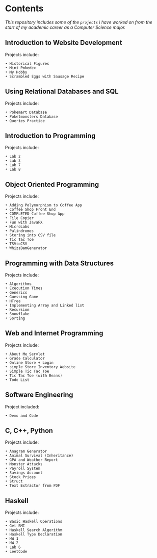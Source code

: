 # Contents
*This repository includes some of the `projects` I have worked on from the start of my academic career as a Computer Science major.*

## Introduction to Website Development
Projects include:

```
• Historical Figures
• Mini Pokedex
• My Hobby
• Scrambled Eggs with Sausage Recipe
```

## Using Relational Databases and SQL
Projects include:

```
• Pokemart Database
• Poketmonsters Database
• Queries Practice
```

## Introduction to Programming
Projects include:

```
• Lab 2
• Lab 3
• Lab 7
• Lab 8
```

## Object Oriented Programming
Projects include:

```
• Adding Polymorphism to Coffee App
• Coffee Shop Front End
• COMPLETED Coffee Shop App
• File Copier
• Fun with JavaFX
• MicroLabs
• Palindromes
• Storing into CSV file
• Tic Tac Toe
• TSVtoCSV
• WhizzBamGenerator
```

## Programming with Data Structures
Projects include:

```
• Algorithms
• Execution Times
• Generics
• Guessing Game
• HTree
• Implementing Array and Linked list
• Recursion
• Snowflake
• Sorting
```

## Web and Internet Programming
Projects include:

```
• About Me Servlet
• Grade Calculator
• Online Store + Login
• simple Store Inventory Website
• Simple Tic Tac Toe
• Tic Tac Toe (with Beans)
• Todo List
```

## Software Engineering
Project included:

```
• Demo and Code
```

## C, C++, Python
Projects include:

```
• Anagram Generator
• Animal Survival (Inheritance)
• GPA and Weather Report
• Monster Attacks
• Payroll System
• Savings Account
• Stock Prices
• Struct
• Text Extractor from PDF
```

## Haskell
Projects include:

```
• Basic Haskell Operations
• Get BMI
• Haskell Search Algorithm
• Haskell Type Declaration
• HW 1
• HW 2
• Lab 6
• LeetCode
```